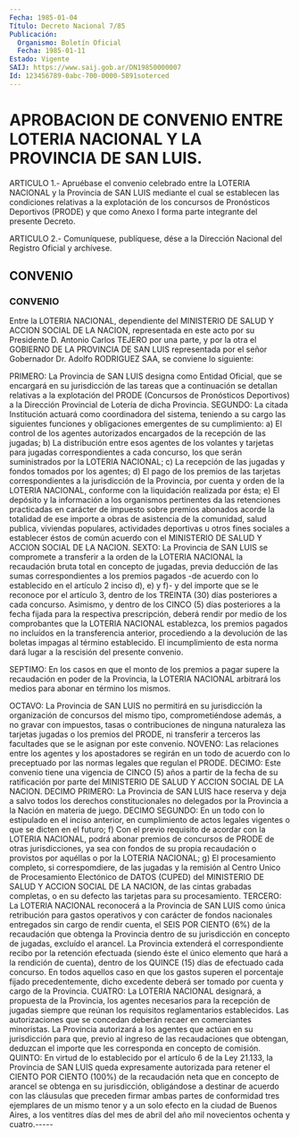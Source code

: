 ```yaml
---
Fecha: 1985-01-04
Título: Decreto Nacional 7/85
Publicación:
  Organismo: Boletín Oficial
  Fecha: 1985-01-11
Estado: Vigente
SAIJ: https://www.saij.gob.ar/DN19850000007
Id: 123456789-0abc-700-0000-5891soterced
---
```

# APROBACION DE CONVENIO ENTRE LOTERIA NACIONAL Y LA PROVINCIA DE SAN LUIS.

<a id="1"></a>
ARTICULO  1.-  Apruébase  el  convenio  celebrado  entre la LOTERIA NACIONAL y la Provincia de SAN LUIS mediante el cual  se establecen las  condiciones  relativas  a  la explotación de los concursos  de Pronósticos Deportivos (PRODE) y  que  como  Anexo  I  forma  parte integrante del presente Decreto.

<a id="2"></a>
ARTICULO  2.- Comuníquese, publíquese, dése a la Dirección Nacional del Registro Oficial y archívese.

## CONVENIO

### CONVENIO

<a id="1"></a>
Entre  la  LOTERIA  NACIONAL, dependiente del MINISTERIO DE SALUD Y ACCION  SOCIAL DE LA NACION,  representada  en  este  acto  por  su Presidente  D.  Antonio  Carlos TEJERO por una parte, y por la otra el GOBIERNO DE LA PROVINCIA  DE  SAN LUIS representada por el señor Gobernador  Dr. Adolfo RODRIGUEZ SAA,  se  conviene  lo  siguiente:

PRIMERO: La Provincia  de  SAN  LUIS  designa como Entidad Oficial, que se encargará en su jurisdicción de las tareas que a continuación  se  detallan  relativas a la  explotación  del  PRODE (Concursos de Pronósticos Deportivos)  a la Dirección Provincial de Lotería de dicha Provincia. SEGUNDO: La  citada Institución actuará como coordinadora del sistema, teniendo a  su  cargo las siguientes funciones  y  obligaciones  emergentes  de su cumplimiento:  a)  El control de los agentes autorizados encargados  de  la  recepción de las jugadas; b) La distribución entre esos agentes de los  volantes y  tarjetas para jugadas correspondientes a cada concurso, los  que serán  suministrados  por  la  LOTERIA NACIONAL; c) La recepción de las jugadas y fondos tomados por  los  agentes;  d)  El pago de los premios  de las tarjetas correspondientes a la jurisdicción  de  la Provincia,  por cuenta y orden de la LOTERIA NACIONAL, conforme con la liquidación  realizada por ésta; e) El depósito y la información a los organismos  pertinentes  da  las  retenciones  practicadas en carácter de impuesto sobre premios abonados acorde la  totalidad de ese  importe a obras de asistencia de la comunidad, salud  publica, viviendas  populares, actividades deportivas u otros fines sociales a establecer  éstos  de  común acuerdo con el MINISTERIO DE SALUD Y ACCION SOCIAL DE LA NACION.  SEXTO:  La  Provincia  de  SAN LUIS se compromete  a  transferir  a  la  orden  de la LOTERIA NACIONAL  la recaudación  bruta total en concepto de jugadas,  previa  deducción de las sumas correspondientes  a  los  premios  pagados -de acuerdo con  lo  establecido en el artículo 2 inciso d), e)  y  f)-  y  del importe que  se  le  reconoce  por  el  artículo  3,  dentro de los TREINTA (30) días posteriores a cada concurso. Asimismo,  y  dentro de  los  CINCO  (5)  días  posteriores  a  la  fecha fijada para la respectiva prescripción, deberá rendir por medio de los comprobantes  que  la  LOTERIA  NACIONAL  establezca,  los  premios pagados  no incluídos en la transferencia anterior,  procediendo  a la devolución  de  las  boletas  impagas al término establecido. El incumplimiento  de  esta  norma  dará  lugar  a  la  rescisión  del presente convenio.

<a id="2"></a>
SEPTIMO:  En  los casos en que el monto de los premios a pagar supere  la  recaudación  en  poder  de  la  Provincia,  la  LOTERIA NACIONAL arbitrará  los  medios  para abonar en término los mismos.

OCTAVO: La Provincia de SAN LUIS no  permitirá  en  su jurisdicción la  organización  de  concursos  del  mismo  tipo, comprometiéndose además,  a  no  gravar  con  impuestos,  tasas o contribuciones  de ninguna naturaleza las tarjetas jugadas o  los  premios  del PRODE, ni transferir a terceros las facultades que se le asignan  por este convenio.    NOVENO:   Las  relaciones  entre  los  agentes  y  los apostadores se regirán  en  un  todo  de acuerdo con lo preceptuado por las normas legales que regulan el PRODE.  DECIMO: Este convenio tiene una vigencia de CINCO (5) años a partir de  la  fecha  de  su ratificación  por  parte del MINISTERIO DE SALUD Y ACCION SOCIAL DE LA NACION. DECIMO PRIMERO:  La Provincia de SAN LUIS hace reserva y deja a salvo todos los derechos  constitucionales  no delegados por la  Provincia a la Nación en materia de juego. DECIMO  SEGUNDO:  En un todo  con  lo  estipulado en el inciso anterior, en cumplimiento de actos legales vigentes  o  que se dicten en el futuro; f) Con el previo requisito de acordar con  la  LOTERIA NACIONAL, podrá abonar premios de concursos de PRODE de otras  jurisdicciones,  ya sea con fondos de su propia recaudación o provistos por aquéllas o  por  la LOTERIA  NACIONAL; g) El procesamiento completo, si correspomdiere, de las jugadas  y  la  remisión  al  Centro  Unico de Procesamiento Electónico  de  DATOS  (CUPED)  del MINISTERIO DE  SALUD  Y  ACCION SOCIAL DE LA NACION, de las cintas  grabadas  completas,  o  en  su defecto  las  tarjetas  para  su procesamiento. TERCERO: La LOTERIA NACIONAL  reconocerá  a  la  Provincia   de  SAN  LUIS  como  única retribución  para  gastos  operativos  y  con  carácter  de  fondos nacionales  entregados  sin  cargo de rendir cuenta,  el  SEIS  POR CIENTO (6%) de la recaudación  que  obtenga  la Provincia dentro de su  jurisdicción en concepto de jugadas, excluído  el  arancel.  La Provincia  extenderá  el  correspondiente  recibo  por la retención efectuada  (siendo éste el único elemento que hará a  la  rendición de cuenta),  dentro  de  los  QUINCE  (15)  días  de efectuado cada concurso.  En  todos  aquellos  caso en que los gastos  superen  el porcentaje  fijado  precedentemente,  dicho  excedente  deberá  ser tomado por cuenta y cargo  de  la  Provincia.  CUATRO:  La  LOTERIA NACIONAL  designará,  a  propuesta  de  la  Provincia,  los agentes necesarios  para  la  recepción  de jugadas siempre que reúnan  los requisitos reglamentarios establecidos.  Las  autorizaciones que se concedan  deberán recaer en comerciantes minoristas.  La  Provincia autorizará  a  los  agentes que actúan en su jurisdicción para que, previo al ingreso de  las  recaudaciones  que obtengan, deduzcan el importe  que les corresponda en concepto de  comisión.  QUINTO:  En virtud de  lo  establecido  por  el artículo 6 de la Ley 21.133, la Provincia de SAN LUIS queda expresamente  autorizada  para  retener el  CIENTO POR CIENTO (100%) de la recaudación neta que en concepto de arancel  se  obtenga  en su jurisdicción, obligándose a destinar de acuerdo con las cláusulas  que  preceden  firmar ambas partes de conformidad tres ejemplares de un mismo tenor  y  a  un solo efecto en  la  ciudad  de  Buenos Aires, a los ventitres días del  mes  de abril del año mil novecientos ochenta y cuatro.-----